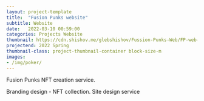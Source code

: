 ```yaml
---
layout: project-template
title:  "Fusion Punks website"
subtitle: Website
date:   2022-03-10 00:59:00
categories: Projects Website
thumbnail: https://cdn.shishov.me/glebshishov/Fussion-Punks-Web/FP-web-thumbnail.jpg
projectend: 2022 Spring
thumbnail-class: project-thumbnail-container block-size-m
images:
- /img/poker/
---
```


Fusion Punks
NFT creation service.

Branding design - NFT collection.
Site design service